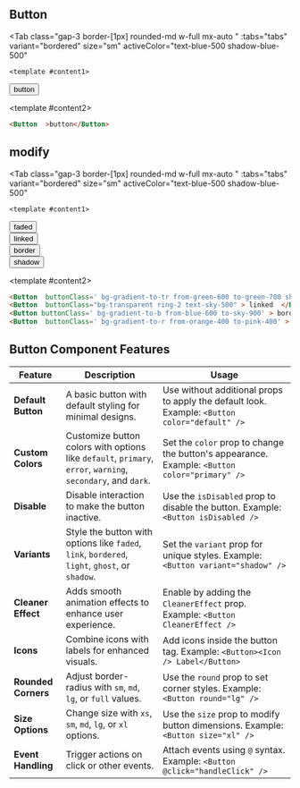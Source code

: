 
<script setup>
const tabs = [
  { label: 'UI', value: 1, content: '' },
  { label: 'code', value: 2, content: ''}
];


</script>




## Button

<Tab 
   class="gap-3 border-[1px] rounded-md w-full mx-auto "
    :tabs="tabs" 
    variant="bordered"
    size="sm"
    activeColor="text-blue-500 shadow-blue-500"
  >
    <template #content1>
<div class='  p-4 rounded-lg shadow-inner  flex justify-center items-center'>
  <Button >button</Button>
</div>

</template>


  <template #content2>

  ```md
  <Button  >button</Button>
```
  </template>
</Tab>










## modify



<Tab 
   class="gap-3 border-[1px] rounded-md w-full mx-auto "
    :tabs="tabs" 
    variant="bordered"
    size="sm"
    activeColor="text-blue-500 shadow-blue-500"
  >
    <template #content1>
<div class="grid grid-cols-2 gap-4">
    <div class="  p-4 rounded-lg shadow-inner  flex justify-center items-center">
<Button  buttonClass=' bg-gradient-to-tr from-green-600 to-green-700 shadow-inner hover:scale-105 hover:ring-2' > faded  </Button>
 </div>
    <div class="  p-4 rounded-lg shadow-inner  flex justify-center items-center">
<Button  buttonClass="bg-transparent ring-2 text-sky-500" > linked  </Button>

</div>
    <div class="  p-4 rounded-lg shadow-inner  flex justify-center items-center">
  <Button buttonClass=' bg-gradient-to-b from-blue-600 to-sky-900' > border</Button>


</div>
     <div class="  p-4 rounded-lg shadow-inner  flex justify-center items-center">
     <Button  buttonClass=' bg-gradient-to-r from-orange-400 to-pink-400' > shadow  </Button>

</div>

</div>

</template>


  <template #content2>

  ```md
<Button  buttonClass=' bg-gradient-to-tr from-green-600 to-green-700 shadow-inner hover:scale-105 hover:ring-2' > faded  </Button>
<Button  buttonClass="bg-transparent ring-2 text-sky-500" > linked  </Button>
<Button buttonClass=' bg-gradient-to-b from-blue-600 to-sky-900' > border</Button>
<Button  buttonClass=' bg-gradient-to-r from-orange-400 to-pink-400' > shadow  </Button>

```
  </template>
</Tab>





## Button Component Features

| **Feature**           | **Description**                                                                                   | **Usage**                                                                                     |
|-----------------------|---------------------------------------------------------------------------------------------------|-----------------------------------------------------------------------------------------------|
| **Default Button**     | A basic button with default styling for minimal designs.                                         | Use without additional props to apply the default look. Example: `<Button color="default" />` |
| **Custom Colors**      | Customize button colors with options like `default`, `primary`, `error`, `warning`, `secondary`, and `dark`. | Set the `color` prop to change the button's appearance. Example: `<Button color="primary" />` |
| **Disable**            | Disable interaction to make the button inactive.                                                 | Use the `isDisabled` prop to disable the button. Example: `<Button isDisabled />`            |
| **Variants**           | Style the button with options like `faded`, `link`, `bordered`, `light`, `ghost`, or `shadow`.    | Set the `variant` prop for unique styles. Example: `<Button variant="shadow" />`             |
| **Cleaner Effect**     | Adds smooth animation effects to enhance user experience.                                        | Enable by adding the `CleanerEffect` prop. Example: `<Button CleanerEffect />`               |
| **Icons**              | Combine icons with labels for enhanced visuals.                                                  | Add icons inside the button tag. Example: `<Button><Icon /> Label</Button>`                  |
| **Rounded Corners**    | Adjust border-radius with `sm`, `md`, `lg`, or `full` values.                                    | Use the `round` prop to set corner styles. Example: `<Button round="lg" />`                  |
| **Size Options**       | Change size with `xs`, `sm`, `md`, `lg`, or `xl` options.                                        | Use the `size` prop to modify button dimensions. Example: `<Button size="xl" />`             |
| **Event Handling**     | Trigger actions on click or other events.                                                        | Attach events using `@` syntax. Example: `<Button @click="handleClick" />`                   |
